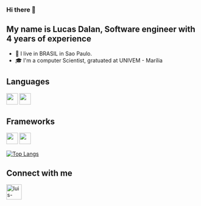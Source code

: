 ### Hi there 👋
## My name is Lucas Dalan, Software engineer with 4 years of experience
- :night_with_stars: I live in BRASIL in Sao Paulo.
- :mortar_board: I'm a computer Scientist, gratuated at UNIVEM - Marília


## Languages
<img src="https://img.shields.io/badge/TypeScript-323330?style=for-the-badge&logo=typescript&logoColor=#3178C6" height="30" style="max-width:100%;"></img>
<img src="https://img.shields.io/badge/NodeJS-323330?style=for-the-badge&logo=nodedotjs&logoColor=#5FA04E" height="30" style="max-width:100%;"></img>


## Frameworks 
<img src="https://img.shields.io/badge/React-20232A?style=for-the-badge&logo=react&logoColor=61DAFB" height="30" style="max-width:100%;"></img>
<img src="https://img.shields.io/badge/Next.js-20232A?style=for-the-badge&logo=nextdotjs&logoColor=#000000" height="30" style="max-width:100%;"></img>

[![Top Langs](https://github-readme-stats.vercel.app/api/top-langs/?username=lucasd09)](https://github.com/lucasd09/github-readme-stats)

## Connect with me
<a href="https://www.linkedin.com/in/lucasdalan/" target="_blank">
  <img aling="center" alt="luis-linkedin" height="40" width="40" src="https://cdn.jsdelivr.net/gh/devicons/devicon/icons/linkedin/linkedin-original.svg" style="max-width:100%;">
</a>
